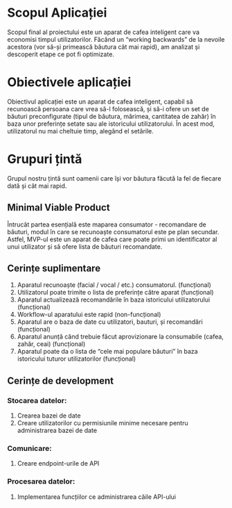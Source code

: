 # Scopul Aplicației

Scopul final al proiectului este un aparat de cafea inteligent care va economisi timpul utilizatorilor. Făcând un “working backwards” de la nevoile acestora (vor să-și primească băutura cât mai rapid), am analizat și descoperit etape ce pot fi optimizate.

# Obiectivele aplicației

Obiectivul aplicației este un aparat de cafea inteligent, capabil să recunoască persoana care vrea să-l folosească, și să-i ofere un set de băuturi preconfigurate (tipul de băutura, mărimea, cantitatea de zahăr) în baza unor preferințe setate sau ale istoricului utilizatorului. În acest mod, utilizatorul nu mai cheltuie timp, alegând el setările.

# Grupuri țintă

Grupul nostru țintă sunt oamenii care își vor băutura făcută la fel de fiecare dată și cât mai rapid.

## Minimal Viable Product

Întrucât partea esențială este maparea consumator - recomandare de băuturi, modul în care se recunoaște consumatorul este pe plan secundar. Astfel, MVP-ul este un aparat de cafea care poate primi un identificator al unui utilizator și să ofere lista de băuturi recomandate.

## Cerințe suplimentare

1. Aparatul recunoaște (facial / vocal / etc.) consumatorul. (funcțional)
1. Utilizatorul poate trimite o lista de preferințe către aparat (funcțional)
1. Aparatul actualizează recomandările în baza istoricului utilizatorului (funcțional)
1. Workflow-ul aparatului este rapid (non-funcțional)
1. Aparatul are o baza de date cu utilizatori, bauturi, și recomandări (funcțional)
1. Aparatul anunță când trebuie făcut aprovizionare la consumabile (cafea, zahăr, ceai) (funcțional)
1. Aparatul poate da o lista de “cele mai populare băuturi” în baza istoricului tuturor utilizatorilor (funcțional)

## Cerințe de development

### Stocarea datelor:
1. Crearea bazei de date
1. Creare utilizatorilor cu permisiunile minime necesare pentru administrarea bazei de date

### Comunicare:
1. Creare endpoint-urile de API

### Procesarea datelor:
1. Implementarea funcțiilor ce administrarea căile API-ului
